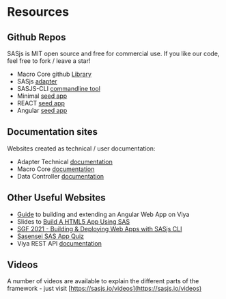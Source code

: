 Resources
====================


## Github Repos

SASjs is MIT open source and free for commercial use.  If you like our code, feel free to fork / leave a star!

* Macro Core github [Library](https://github.com/sasjs/core)
* SASjs [adapter](https://github.com/sasjs/adapter)
* SASJS-CLI [commandline tool](https://github.com/sasjs/cli)
* Minimal [seed app](https://github.com/sasjs/minimal-seed-app)
* REACT [seed app](https://github.com/sasjs/react-seed-app)
* Angular [seed app](https://github.com/sasjs/angular-seed-app)

## Documentation sites
Websites created as technical / user documentation:

* Adapter Technical [documentation](https://adapter.sasjs.io)
* Macro Core [documentation](https://core.sasjs.io)
* Data Controller [documentation](https://docs.datacontroller.io/)


## Other Useful Websites

* [Guide](https://medium.com/@mihajlo.medjedovic/build-an-angular-web-app-on-sas-397419756981) to building and extending an Angular Web App on Viya
* Slides to [Build A HTML5 App Using SAS](https://slides.com/allanbowe/sgf2020)
* [SGF 2021 - Building & Deploying Web Apps with SASjs CLI](https://communities.sas.com/t5/SAS-Global-Forum-Proceedings/Building-and-Deploying-Web-Apps-With-SASjs-CLI/ta-p/733564)
* [Sasensei SAS App Quiz](https://sasensei.com/questions/filter?tags_any=[13])
* Viya REST API [documentation](https://developer.sas.com/apis/rest/)

## Videos

A number of videos are available to explain the different parts of the framework - just visit [https://sasjs.io/videos](https://sasjs.io/videos)

<meta name="description" content="Additional resources for learning about building HTML5 Web Applications on SAS">
